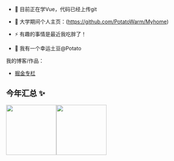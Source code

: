 - 🌱 目前正在学Vue，代码已经上传git
  
- 🤔 大学期间个人主页：(https://github.com/PotatoWarm/Myhome)
  
- ⚡ 有趣的事情是最近我吃胖了！
  
- 💬 我有一个幸运土豆@Potato

我的博客/作品：

- [掘金专栏](https://juejin.cn/user/132402077765278)


## 今年汇总 ✨
<img align="" height="137px" src="https://github-readme-stats.vercel.app/api?username=PotatoWarm&hide_title=true&hide_border=true&show_icons=true&include_all_commits=true&line_height=21&bg_color=0,EC6C6C,FFD479,FFFC79,73FA79&theme=graywhite&locale=cn" /><img align="" height="137px" src="https://github-readme-stats.vercel.app/api/top-langs/?username=PotatoWarm&hide_title=true&hide_border=true&layout=compact&bg_color=0,73FA79,73FDFF,D783FF&theme=graywhite&locale=cn" />
<!--
**PotatoWarm/PotatoWarm** is a ✨ _special_ ✨ repository because its `README.md` (this file) appears on your GitHub profile.

Here are some ideas to get you started:

- 🔭 I’m currently working on ...
- 🌱 I’m currently learning ...
- 👯 I’m looking to collaborate on ...
- 🤔 I’m looking for help with ...
- 💬 Ask me about ...
- 📫 How to reach me: ...
- 😄 Pronouns: ...
- ⚡ Fun fact: ...
-->
